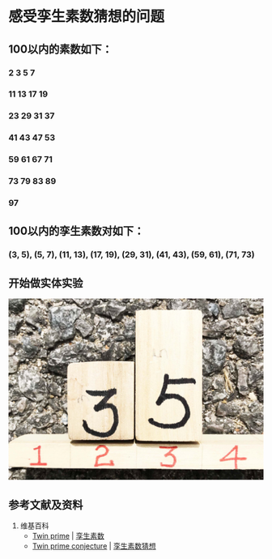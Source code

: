 # 感受孪生素数猜想的问题

## 100以内的素数如下：
###  2  3  5  7 
### 11 13 17 19
### 23 29 31 37
### 41 43 47 53
### 59 61 67 71
### 73 79 83 89
### 97

## 100以内的孪生素数对如下：

### (3, 5), (5, 7), (11, 13), (17, 19), (29, 31), (41, 43), (59, 61), (71, 73)

## 开始做实体实验

![](/images/数论/素数数列及其相关猜想/感受孪生素数猜想的问题/1a1.jpg)

## 参考文献及资料

1. 维基百科
	- [Twin prime](https://en.wikipedia.org/wiki/Twin_prime) | [孪生素数](https://zh.wikipedia.org/wiki/%E5%AD%AA%E7%94%9F%E7%B4%A0%E6%95%B0)
	- [Twin prime conjecture](https://en.wikipedia.org/wiki/Twin_prime#Twin_prime_conjecture) | [孪生素数猜想](https://zh.wikipedia.org/wiki/%E5%AD%AA%E7%94%9F%E7%B4%A0%E6%95%B0%E7%8C%9C%E6%83%B3)
